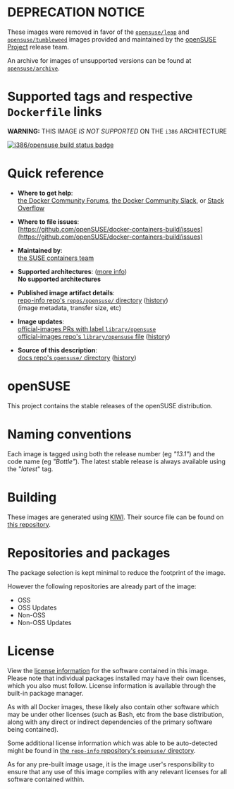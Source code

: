 <!--

********************************************************************************

WARNING:

    DO NOT EDIT "opensuse/README.md"

    IT IS AUTO-GENERATED

    (from the other files in "opensuse/" combined with a set of templates)

********************************************************************************

-->

# **DEPRECATION NOTICE**

These images were removed in favor of the [`opensuse/leap`](https://hub.docker.com/r/opensuse/leap) and [`opensuse/tumbleweed`](https://hub.docker.com/r/opensuse/tumbleweed) images provided and maintained by the [openSUSE Project](https://www.opensuse.org/) release team.

An archive for images of unsupported versions can be found at [`opensuse/archive`](https://hub.docker.com/r/opensuse/archive).

# Supported tags and respective `Dockerfile` links

**WARNING:** THIS IMAGE *IS NOT SUPPORTED* ON THE `i386` ARCHITECTURE

[![i386/opensuse build status badge](https://img.shields.io/jenkins/s/https/doi-janky.infosiftr.net/job/multiarch/job/i386/job/opensuse.svg?label=i386/opensuse%20%20build%20job)](https://doi-janky.infosiftr.net/job/multiarch/job/i386/job/opensuse/)

# Quick reference

-	**Where to get help**:  
	[the Docker Community Forums](https://forums.docker.com/), [the Docker Community Slack](http://dockr.ly/slack), or [Stack Overflow](https://stackoverflow.com/search?tab=newest&q=docker)

-	**Where to file issues**:  
	[https://github.com/openSUSE/docker-containers-build/issues](https://github.com/openSUSE/docker-containers-build/issues)

-	**Maintained by**:  
	[the SUSE containers team](https://github.com/openSUSE/docker-containers-build)

-	**Supported architectures**: ([more info](https://github.com/docker-library/official-images#architectures-other-than-amd64))  
	**No supported architectures**

-	**Published image artifact details**:  
	[repo-info repo's `repos/opensuse/` directory](https://github.com/docker-library/repo-info/blob/master/repos/opensuse) ([history](https://github.com/docker-library/repo-info/commits/master/repos/opensuse))  
	(image metadata, transfer size, etc)

-	**Image updates**:  
	[official-images PRs with label `library/opensuse`](https://github.com/docker-library/official-images/pulls?q=label%3Alibrary%2Fopensuse)  
	[official-images repo's `library/opensuse` file](https://github.com/docker-library/official-images/blob/master/library/opensuse) ([history](https://github.com/docker-library/official-images/commits/master/library/opensuse))

-	**Source of this description**:  
	[docs repo's `opensuse/` directory](https://github.com/docker-library/docs/tree/master/opensuse) ([history](https://github.com/docker-library/docs/commits/master/opensuse))

# openSUSE

This project contains the stable releases of the openSUSE distribution.

# Naming conventions

Each image is tagged using both the release number (eg *"13.1"*) and the code name (eg *"Bottle"*). The latest stable release is always available using the "*latest*" tag.

# Building

These images are generated using [KIWI](https://github.com/openSUSE/kiwi). Their source file can be found on [this repository](https://github.com/openSUSE/docker-containers).

# Repositories and packages

The package selection is kept minimal to reduce the footprint of the image.

However the following repositories are already part of the image:

-	OSS
-	OSS Updates
-	Non-OSS
-	Non-OSS Updates

# License

View the [license information](https://en.opensuse.org/openSUSE:License) for the software contained in this image. Please note that individual packages installed may have their own licenses, which you also must follow. License information is available through the built-in package manager.

As with all Docker images, these likely also contain other software which may be under other licenses (such as Bash, etc from the base distribution, along with any direct or indirect dependencies of the primary software being contained).

Some additional license information which was able to be auto-detected might be found in [the `repo-info` repository's `opensuse/` directory](https://github.com/docker-library/repo-info/tree/master/repos/opensuse).

As for any pre-built image usage, it is the image user's responsibility to ensure that any use of this image complies with any relevant licenses for all software contained within.
